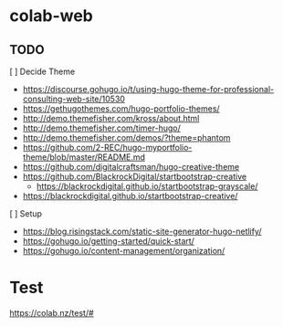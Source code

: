 # colab-web

## TODO
[ ] Decide Theme
* https://discourse.gohugo.io/t/using-hugo-theme-for-professional-consulting-web-site/10530
* https://gethugothemes.com/hugo-portfolio-themes/
* http://demo.themefisher.com/kross/about.html
* http://demo.themefisher.com/timer-hugo/
* http://demo.themefisher.com/demos/?theme=phantom
* https://github.com/2-REC/hugo-myportfolio-theme/blob/master/README.md
* https://github.com/digitalcraftsman/hugo-creative-theme
* https://github.com/BlackrockDigital/startbootstrap-creative
   * https://blackrockdigital.github.io/startbootstrap-grayscale/
* https://blackrockdigital.github.io/startbootstrap-creative/


[ ] Setup
* https://blog.risingstack.com/static-site-generator-hugo-netlify/ 
* https://gohugo.io/getting-started/quick-start/
* https://gohugo.io/content-management/organization/


# Test
https://colab.nz/test/#
